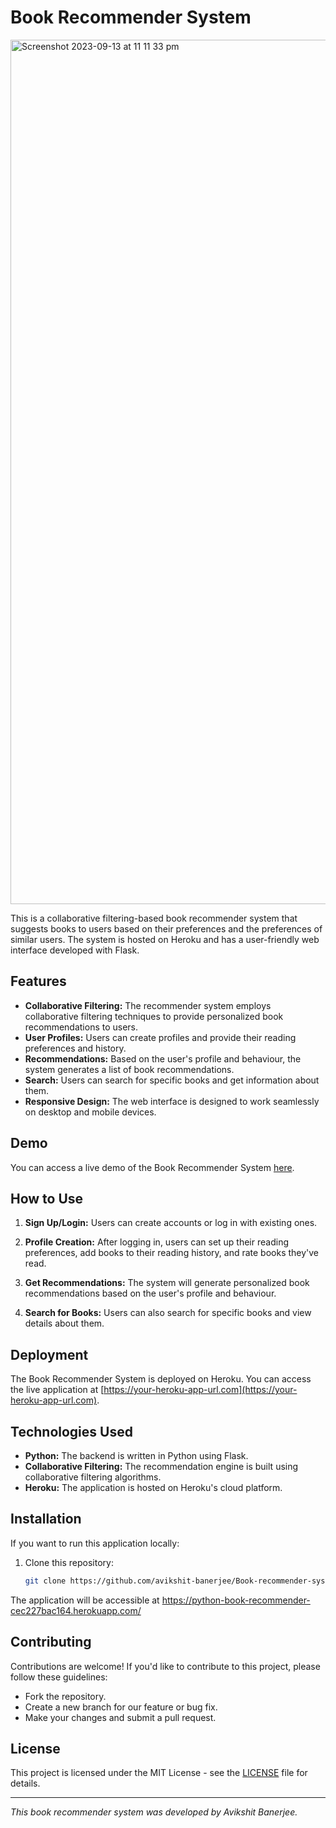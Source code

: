 # Book Recommender System

<img width="1383" alt="Screenshot 2023-09-13 at 11 11 33 pm" src="https://github.com/avikshit-banerjee/Book-recommender-system/assets/26388433/81f0dfa1-772e-4d19-8838-292dca4f7c30">

This is a collaborative filtering-based book recommender system that suggests books to users based on their preferences and the preferences of similar users. The system is hosted on Heroku and has a user-friendly web interface developed with Flask.

## Features

- **Collaborative Filtering:** The recommender system employs collaborative filtering techniques to provide personalized book recommendations to users.
- **User Profiles:** Users can create profiles and provide their reading preferences and history.
- **Recommendations:** Based on the user's profile and behaviour, the system generates a list of book recommendations.
- **Search:** Users can search for specific books and get information about them.
- **Responsive Design:** The web interface is designed to work seamlessly on desktop and mobile devices.

## Demo

You can access a live demo of the Book Recommender System [here](https://your-heroku-app-url.com).

## How to Use

1. **Sign Up/Login:** Users can create accounts or log in with existing ones.

2. **Profile Creation:** After logging in, users can set up their reading preferences, add books to their reading history, and rate books they've read.

3. **Get Recommendations:** The system will generate personalized book recommendations based on the user's profile and behaviour.

4. **Search for Books:** Users can also search for specific books and view details about them.

## Deployment

The Book Recommender System is deployed on Heroku. You can access the live application at [https://your-heroku-app-url.com](https://your-heroku-app-url.com).

## Technologies Used

- **Python:** The backend is written in Python using Flask.
- **Collaborative Filtering:** The recommendation engine is built using collaborative filtering algorithms.
- **Heroku:** The application is hosted on Heroku's cloud platform.

## Installation

If you want to run this application locally:

1. Clone this repository:

   ```bash
   git clone https://github.com/avikshit-banerjee/Book-recommender-system.git

The application will be accessible at https://python-book-recommender-cec227bac164.herokuapp.com/

## Contributing

Contributions are welcome! If you'd like to contribute to this project, please follow these guidelines:

- Fork the repository.
- Create a new branch for our feature or bug fix.
- Make your changes and submit a pull request.

## License

This project is licensed under the MIT License - see the [LICENSE](LICENSE) file for details.

---

*This book recommender system was developed by Avikshit Banerjee.*
